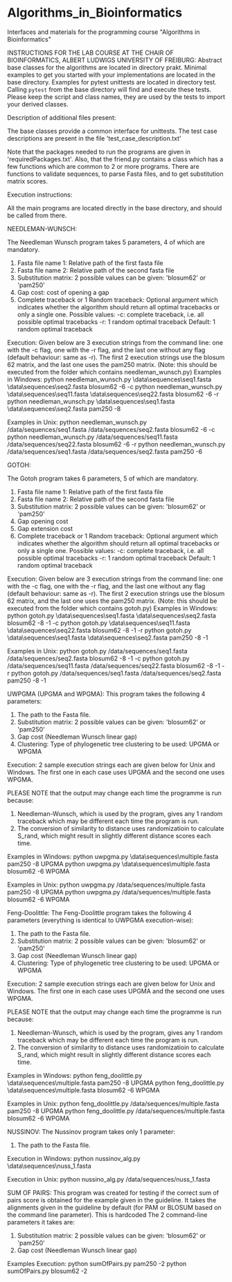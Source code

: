 # Algorithms_in_Bioinformatics

Interfaces and materials for the programming course "Algorithms in Bioinformatics"

INSTRUCTIONS FOR THE LAB COURSE AT THE CHAIR OF BIOINFORMATICS, ALBERT LUDWIGS UNIVERSITY OF FREIBURG:
Abstract base classes for the algorithms are located in directory prakt.
Minimal examples to get you started with your implementations are located in the base directory. Examples for pytest unittests are located in directory test. Calling ```pytest``` from the base directory will find and execute these tests. Please keep the script and class names, they are used by the tests to import your derived classes.


Description of additional files present:

The base classes provide a common interface for unittests. The test case descriptions are present in the file 'test_case_description.txt'

Note that the packages needed to run the programs are given in 'requiredPackages.txt'.
Also, that the friend.py contains a class which has a few functions which are common to 2 or more programs. There are functions to validate sequences, to parse Fasta files, and to get substitution matrix scores. 

Execution instructions:

All the main programs are located directly in the base directory, and should be called from there.

NEEDLEMAN-WUNSCH:

The Needleman Wunsch program takes 5 parameters, 4 of which are mandatory.
1. Fasta file name 1: Relative path of the first fasta file
2. Fasta file name 2: Relative path of the second fasta file
3. Substitution matrix: 2 possible values can be given: 'blosum62' or 'pam250'
4. Gap cost: cost of opening a gap
5. Complete traceback or 1 Random traceback: Optional argument which indicates whether the algorithm should return all optimal tracebacks or only a single one. Possible values:
   -c: complete traceback, i.e. all possible optimal tracebacks
   -r: 1 random optimal traceback
   Default: 1 random optimal traceback

Execution:
Given below are 3 execution strings from the command line: one with the -c flag, one with the -r flag, and the last one without any flag (default behaviour: same as -r).
The first 2 execution strings use the blosum 62 matrix, and the last one uses the pam250 matrix. (Note: this should be executed from the folder which contains needleman_wunsch.py)
Examples in Windows:
python needleman_wunsch.py \data\sequences\seq1.fasta \data\sequences\seq2.fasta blosum62 -6 -c
python needleman_wunsch.py \data\sequences\seq11.fasta \data\sequences\seq22.fasta blosum62 -6 -r
python needleman_wunsch.py \data\sequences\seq1.fasta \data\sequences\seq2.fasta pam250 -8

Examples in Unix:
python needleman_wunsch.py /data/sequences/seq1.fasta /data/sequences/seq2.fasta blosum62 -6 -c
python needleman_wunsch.py /data/sequences/seq11.fasta /data/sequences/seq22.fasta blosum62 -6 -r
python needleman_wunsch.py /data/sequences/seq1.fasta /data/sequences/seq2.fasta pam250 -6

GOTOH:

The Gotoh program takes 6 parameters, 5 of which are mandatory.

1. Fasta file name 1: Relative path of the first fasta file
2. Fasta file name 2: Relative path of the second fasta file
3. Substitution matrix: 2 possible values can be given: 'blosum62' or 'pam250'
4. Gap opening cost
5. Gap extension cost
6. Complete traceback or 1 Random traceback: Optional argument which indicates whether the algorithm should return all optimal tracebacks or only a single one. Possible values:
   -c: complete traceback, i.e. all possible optimal tracebacks
   -r: 1 random optimal traceback
   Default: 1 random optimal traceback

Execution:
Given below are 3 execution strings from the command line: one with the -c flag, one with the -r flag, and the last one without any flag (default behaviour: same as -r).
The first 2 execution strings use the blosum 62 matrix, and the last one uses the pam250 matrix. (Note: this should be executed from the folder which contains gotoh.py)
Examples in Windows:
python gotoh.py \data\sequences\seq1.fasta \data\sequences\seq2.fasta blosum62 -8 -1 -c
python gotoh.py \data\sequences\seq11.fasta \data\sequences\seq22.fasta blosum62 -8 -1 -r
python gotoh.py \data\sequences\seq1.fasta \data\sequences\seq2.fasta pam250 -8 -1

Examples in Unix:
python gotoh.py /data/sequences/seq1.fasta /data/sequences/seq2.fasta blosum62 -8 -1 -c
python gotoh.py /data/sequences/seq11.fasta /data/sequences/seq22.fasta blosum62 -8 -1 -r
python gotoh.py /data/sequences/seq1.fasta /data/sequences/seq2.fasta pam250 -8 -1


UWPGMA (UPGMA and WPGMA):
This program takes the following 4 parameters:
1. The path to the Fasta file.
2. Substitution matrix: 2 possible values can be given: 'blosum62' or 'pam250'
3. Gap cost (Needleman Wunsch linear gap)
4. Clustering: Type of phylogenetic tree clustering to be used: UPGMA or WPGMA

Execution:
2 sample execution strings each are given below for Unix and Windows. The first one in each case uses UPGMA and the second one uses WPGMA.

PLEASE NOTE that the output may change each time the programme is run because:
1. Needleman-Wunsch, which is used by the program, gives any 1 random traceback which may be different each time the program is run. 
2. The conversion of similarity to distance uses randomizatioin to calculate S_rand, which might result in slightly different distance scores each time.

Examples in Windows:
python uwpgma.py \data\sequences\multiple.fasta pam250 -8 UPGMA
python uwpgma.py \data\sequences\multiple.fasta blosum62 -6 WPGMA

Examples in Unix:
python uwpgma.py /data/sequences/multiple.fasta pam250 -8 UPGMA
python uwpgma.py /data/sequences/multiple.fasta blosum62 -6 WPGMA


Feng-Doolittle:
The Feng-Doolittle program takes the following 4 parameters (everything is identical to UWPGMA execution-wise):
1. The path to the Fasta file.
2. Substitution matrix: 2 possible values can be given: 'blosum62' or 'pam250'
3. Gap cost (Needleman Wunsch linear gap)
4. Clustering: Type of phylogenetic tree clustering to be used: UPGMA or WPGMA

Execution:
2 sample execution strings each are given below for Unix and Windows. The first one in each case uses UPGMA and the second one uses WPGMA.

PLEASE NOTE that the output may change each time the programme is run because:
1. Needleman-Wunsch, which is used by the program, gives any 1 random traceback which may be different each time the program is run. 
2. The conversion of similarity to distance uses randomizatioin to calculate S_rand, which might result in slightly different distance scores each time.

Examples in Windows:
python feng_doolittle.py \data\sequences\multiple.fasta pam250 -8 UPGMA
python feng_doolittle.py \data\sequences\multiple.fasta blosum62 -6 WPGMA

Examples in Unix:
python feng_doolittle.py /data/sequences/multiple.fasta pam250 -8 UPGMA
python feng_doolittle.py /data/sequences/multiple.fasta blosum62 -6 WPGMA


NUSSINOV:
The Nussinov program takes only 1 parameter: 
1. The path to the Fasta file.

Execution in Windows: 
python nussinov_alg.py \data\sequences\nuss_1.fasta

Execution in Unix:
python nussino_alg.py /data/sequences/nuss_1.fasta


SUM OF PAIRS:
This program was created for testing if the correct sum of pairs score is obtained for the example given in the guideline.
It takes the alignments given in the guideline by default (for PAM or BLOSUM based on the command line parameter). This
is hardcoded
The 2 command-line parameters it takes are:
1. Substitution matrix: 2 possible values can be given: 'blosum62' or 'pam250'
2. Gap cost (Needleman Wunsch linear gap)

Examples Execution:
python sumOfPairs.py pam250 -2
python sumOfPairs.py blosum62 -2
